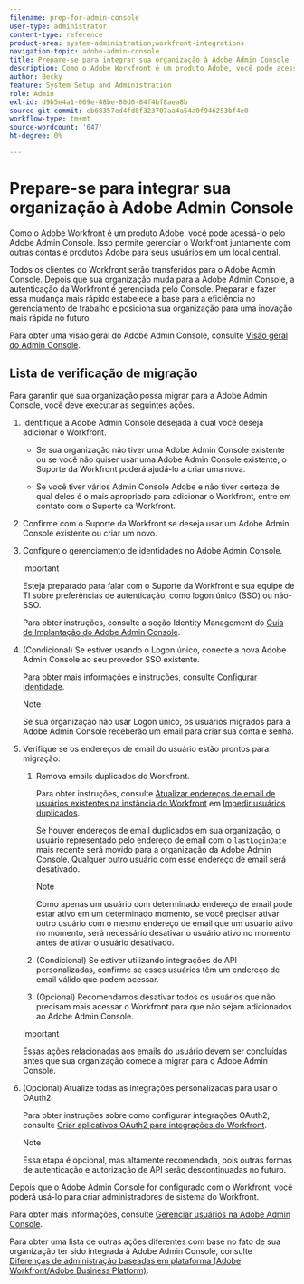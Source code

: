 ```yaml
---
filename: prep-for-admin-console
user-type: administrator
content-type: reference
product-area: system-administration;workfront-integrations
navigation-topic: adobe-admin-console
title: Prepare-se para integrar sua organização à Adobe Admin Console
description: Como o Adobe Workfront é um produto Adobe, você pode acessá-lo pelo Adobe Admin Console. Isso permite gerenciar o Workfront juntamente com outras contas e produtos Adobe para seus usuários em um local central.
author: Becky
feature: System Setup and Administration
role: Admin
exl-id: d9b5e4a1-069e-48be-80d0-84f4bf8aea8b
source-git-commit: eb68357ed4fd8f323707aa4a54a0f946253bf4e0
workflow-type: tm+mt
source-wordcount: '647'
ht-degree: 0%

---
```


# Prepare-se para integrar sua organização à Adobe Admin Console

<!-- Audited: 12/2023 -->

Como o Adobe Workfront é um produto Adobe, você pode acessá-lo pelo Adobe Admin Console. Isso permite gerenciar o Workfront juntamente com outras contas e produtos Adobe para seus usuários em um local central.

Todos os clientes do Workfront serão transferidos para o Adobe Admin Console. Depois que sua organização muda para a Adobe Admin Console, a autenticação da Workfront é gerenciada pelo Console. Preparar e fazer essa mudança mais rápido estabelece a base para a eficiência no gerenciamento de trabalho e posiciona sua organização para uma inovação mais rápida no futuro

Para obter uma visão geral do Adobe Admin Console, consulte [Visão geral do Admin Console](https://helpx.adobe.com/br/enterprise/using/admin-console.html).

## Lista de verificação de migração

Para garantir que sua organização possa migrar para a Adobe Admin Console, você deve executar as seguintes ações.

1. Identifique a Adobe Admin Console desejada à qual você deseja adicionar o Workfront.

   * Se sua organização não tiver uma Adobe Admin Console existente ou se você não quiser usar uma Adobe Admin Console existente, o Suporte da Workfront poderá ajudá-lo a criar uma nova.

   * Se você tiver vários Admin Console Adobe e não tiver certeza de qual deles é o mais apropriado para adicionar o Workfront, entre em contato com o Suporte da Workfront.

1. Confirme com o Suporte da Workfront se deseja usar um Adobe Admin Console existente ou criar um novo.

1. Configure o gerenciamento de identidades no Adobe Admin Console.

   >[!IMPORTANT]
   >
   >Esteja preparado para falar com o Suporte da Workfront e sua equipe de TI sobre preferências de autenticação, como logon único (SSO) ou não-SSO.

   Para obter instruções, consulte a seção Identity Management do [Guia de Implantação do Adobe Admin Console](https://helpx.adobe.com/enterprise/using/deployment-planning.html).

1. (Condicional) Se estiver usando o Logon único, conecte a nova Adobe Admin Console ao seu provedor SSO existente.

   Para obter mais informações e instruções, consulte [Configurar identidade](https://helpx.adobe.com/enterprise/using/set-up-identity.html).

   >[!NOTE]
   >
   >Se sua organização não usar Logon único, os usuários migrados para a Adobe Admin Console receberão um email para criar sua conta e senha.

1. Verifique se os endereços de email do usuário estão prontos para migração:

   1. Remova emails duplicados do Workfront.

      Para obter instruções, consulte [Atualizar endereços de email de usuários existentes na instância do Workfront](/help/quicksilver/administration-and-setup/manage-workfront/security/prevent-duplicate-users.md#update-email-addresses-of-existing-users-in-your-workfront-instance) em [Impedir usuários duplicados](/help/quicksilver/administration-and-setup/manage-workfront/security/prevent-duplicate-users.md).

      Se houver endereços de email duplicados em sua organização, o usuário representado pelo endereço de email com o `lastLoginDate` mais recente será movido para a organização da Adobe Admin Console. Qualquer outro usuário com esse endereço de email será desativado.

      >[!NOTE]
      >
      >Como apenas um usuário com determinado endereço de email pode estar ativo em um determinado momento, se você precisar ativar outro usuário com o mesmo endereço de email que um usuário ativo no momento, será necessário desativar o usuário ativo no momento antes de ativar o usuário desativado.

   1. (Condicional) Se estiver utilizando integrações de API personalizadas, confirme se esses usuários têm um endereço de email válido que podem acessar.

   1. (Opcional) Recomendamos desativar todos os usuários que não precisam mais acessar o Workfront para que não sejam adicionados ao Adobe Admin Console.

   >[!IMPORTANT]
   >
   >Essas ações relacionadas aos emails do usuário devem ser concluídas antes que sua organização comece a migrar para o Adobe Admin Console.

1. (Opcional) Atualize todas as integrações personalizadas para usar o OAuth2.

   Para obter instruções sobre como configurar integrações OAuth2, consulte [Criar aplicativos OAuth2 para integrações do Workfront](../../administration-and-setup/configure-integrations/create-oauth-application.md).

   >[!NOTE]
   >
   >Essa etapa é opcional, mas altamente recomendada, pois outras formas de autenticação e autorização de API serão descontinuadas no futuro.

Depois que o Adobe Admin Console for configurado com o Workfront, você poderá usá-lo para criar administradores de sistema do Workfront.

Para obter mais informações, consulte [Gerenciar usuários na Adobe Admin Console](../../administration-and-setup/add-users/create-and-manage-users/admin-console.md).

Para obter uma lista de outras ações diferentes com base no fato de sua organização ter sido integrada à Adobe Admin Console, consulte [Diferenças de administração baseadas em plataforma (Adobe Workfront/Adobe Business Platform)](../../administration-and-setup/get-started-wf-administration/actions-in-admin-console.md).
